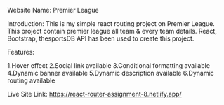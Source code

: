 Website Name: Premier League

Introduction: This is my simple react routing project on Premier League. This project contain premier league all team & every team details. React, Bootstrap, thesportsDB API has been used to create this project.

Features:

1.Hover effect
2.Social link available
3.Conditional formatting available
4.Dynamic banner available
5.Dynamic description available
6.Dynamic routing available

Live Site Link: https://react-router-assignment-8.netlify.app/
